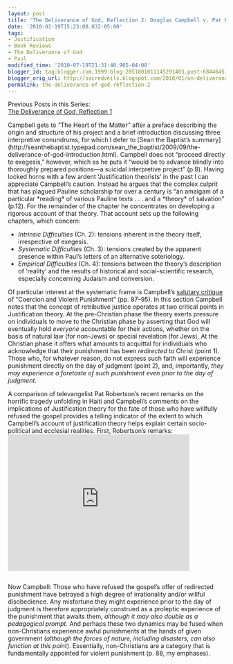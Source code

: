 ```yaml
---
layout: post
title: 'The Deliverance of God, Reflection 2: Douglas Campbell v. Pat Robertson'
date: '2010-01-19T15:23:00.032-05:00'
tags:
- Justification
- Book Reviews
- The Deliverance of God
- Paul
modified_time: '2010-07-19T21:31:46.965-04:00'
blogger_id: tag:blogger.com,1999:blog-2851801011145291403.post-6844645148532552488
blogger_orig_url: http://sacredveils.blogspot.com/2010/01/on-deliverance-of-god-reflection-2.html
permalink: the-deliverance-of-god-reflection-2
---
```


Previous Posts in this Series:  
[The Deliverance of God, Reflection 1](/the-deliverance-of-god-reflection-1)

<!--excerpt.start-->Campbell gets to “The Heart of the Matter” after a preface describing the origin and structure of his project and a brief introduction discussing three interpretive conundrums, for which I defer to [Sean the Baptist’s summary](http://seanthebaptist.typepad.com/sean_the_baptist/2009/09/the-deliverance-of-god-introduction.html). Campbell does not “proceed directly to exegesis,” however, which as he puts it “would be to advance blindly into thoroughly prepared positions—a suicidal interpretive project” (p.8). Having locked horns with a few ardent ‘Justification theorists’ in the past I can appreciate Campbell’s caution. Instead he argues that the complex culprit that has plagued Pauline scholarship for over a century is “an amalgam of a particular *reading* of various Pauline texts&nbsp;.&nbsp;.&nbsp;. and a *theory* of salvation” (p.12). For the remainder of the chapter he concentrates on developing a rigorous account of that theory.<!--excerpt.end--> That account sets up the following chapters, which concern:

* *Intrinsic Difficulties* (Ch. 2): tensions inherent in the theory itself, irrespective of exegesis.
* *Systematic Difficulties* (Ch. 3): tensions created by the apparent presence within Paul’s letters of an alternative soteriology.
* *Empirical Difficulties* (Ch. 4): tensions between the theory’s description of ‘reality’ and the results of historical and social-scientific research, especially concerning Judaism and conversion.

Of particular interest at the systematic frame is Campbell’s [salutary critique](http://www.michaeljgorman.net/2009/11/05/a-foretaste-of-my-review-of-campbell%E2%80%99s-%E2%80%9Cdeliverance-of-god%E2%80%9D-2/) of “Coercion and Violent Punishment” (pp. 87–95). In this section Campbell notes that the concept of retributive justice operates at two critical points in Justification theory. At the pre-Christian phase the theory exerts pressure on individuals to move to the Christian phase by asserting that God will eventually hold *everyone* accountable for their actions, whether on the basis of natural law (for non-Jews) or special revelation (for Jews). At the Christian phase it offers what amounts to acquittal for individuals who acknowledge that their punishment has been *redirected* to Christ (point 1). Those who, for whatever reason, do not express such faith will experience punishment directly on the day of judgment (point 2), and, importantly, *they may experience a foretaste of such punishment even prior to the day of judgment.*

<!--excerpt.start-->A comparison of televangelist Pat Robertson’s recent remarks on the horrific tragedy unfolding in Haiti and Campbell’s comments on the implications of Justification theory for the fate of those who have willfully refused the gospel provides a telling indicator of the extent to which Campbell’s account of justification theory helps explain certain socio-political and ecclesial realities.<!--excerpt.end--> First, Robertson’s remarks:

<iframe style="margin-bottom:1em" width="420" height="315" src="https://www.youtube.com/embed/f5TE99sAbwM" frameborder="0" allowfullscreen></iframe>

Now Campbell: Those who have refused the gospel’s offer of redirected punishment have betrayed a high degree of irrationality and/or willful disobedience. Any misfortune they might experience prior to the day of judgment is therefore appropriately construed as a proleptic experience of the punishment that awaits them, *although it may also double as a pedagogical prompt.* And perhaps these two dynamics may be fused when non-Christians experience awful punishments at the hands of given government (*although the forces of nature, including disasters, can also function at this point*). Essentially, non-Christians are a category that is fundamentally appointed for violent punishment (p. 88, my emphases).